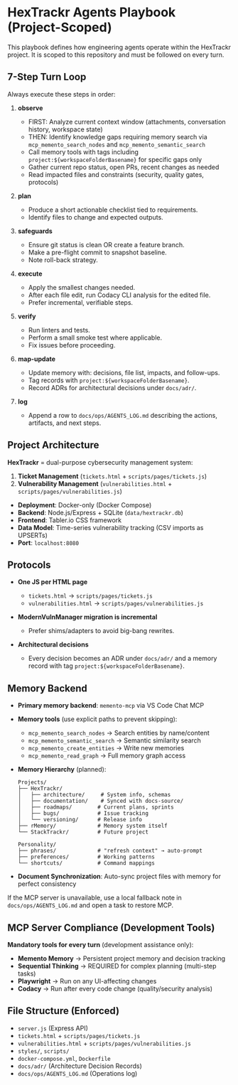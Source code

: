 # HexTrackr Agents Playbook (Project-Scoped)

This playbook defines how engineering agents operate within the HexTrackr project. It is scoped to this repository and must be followed on every turn.

## 7-Step Turn Loop

Always execute these steps in order:

1. **observe**
   - FIRST: Analyze current context window (attachments, conversation history, workspace state)
   - THEN: Identify knowledge gaps requiring memory search via `mcp_memento_search_nodes` and `mcp_memento_semantic_search`
   - Call memory tools with tags including `project:${workspaceFolderBasename}` for specific gaps only
   - Gather current repo status, open PRs, recent changes as needed
   - Read impacted files and constraints (security, quality gates, protocols)

1. **plan**
   - Produce a short actionable checklist tied to requirements.
   - Identify files to change and expected outputs.

1. **safeguards**
   - Ensure git status is clean OR create a feature branch.
   - Make a pre-flight commit to snapshot baseline.
   - Note roll-back strategy.

1. **execute**
   - Apply the smallest changes needed.
   - After each file edit, run Codacy CLI analysis for the edited file.
   - Prefer incremental, verifiable steps.

1. **verify**
   - Run linters and tests.
   - Perform a small smoke test where applicable.
   - Fix issues before proceeding.

1. **map-update**
   - Update memory with: decisions, file list, impacts, and follow-ups.
   - Tag records with `project:${workspaceFolderBasename}`.
   - Record ADRs for architectural decisions under `docs/adr/`.

1. **log**
   - Append a row to `docs/ops/AGENTS_LOG.md` describing the actions, artifacts, and next steps.

## Project Architecture

**HexTrackr** = dual-purpose cybersecurity management system:

1. **Ticket Management** (`tickets.html` + `scripts/pages/tickets.js`)
2. **Vulnerability Management** (`vulnerabilities.html` + `scripts/pages/vulnerabilities.js`)

- **Deployment**: Docker-only (Docker Compose)
- **Backend**: Node.js/Express + SQLite (`data/hextrackr.db`)
- **Frontend**: Tabler.io CSS framework
- **Data Model**: Time-series vulnerability tracking (CSV imports as UPSERTs)
- **Port**: `localhost:8080`

## Protocols

- **One JS per HTML page**
  - `tickets.html` → `scripts/pages/tickets.js`
  - `vulnerabilities.html` → `scripts/pages/vulnerabilities.js`

- **ModernVulnManager migration is incremental**
  - Prefer shims/adapters to avoid big-bang rewrites.

- **Architectural decisions**
  - Every decision becomes an ADR under `docs/adr/` and a memory record with tag `project:${workspaceFolderBasename}`.

## Memory Backend

- **Primary memory backend**: `memento-mcp` via VS Code Chat MCP
- **Memory tools** (use explicit paths to prevent skipping):
  - `mcp_memento_search_nodes` → Search entities by name/content
  - `mcp_memento_semantic_search` → Semantic similarity search
  - `mcp_memento_create_entities` → Write new memories
  - `mcp_memento_read_graph` → Full memory graph access

- **Memory Hierarchy** (planned):

  ```
  Projects/
  ├── HexTrackr/
  │   ├── architecture/     # System info, schemas
  │   ├── documentation/    # Synced with docs-source/
  │   ├── roadmaps/        # Current plans, sprints
  │   ├── bugs/            # Issue tracking
  │   └── versioning/      # Release info
  ├── rMemory/             # Memory system itself
  └── StackTrackr/         # Future project
  
  Personality/
  ├── phrases/             # "refresh context" → auto-prompt
  ├── preferences/         # Working patterns
  └── shortcuts/           # Command mappings
  ```

- **Document Synchronization**: Auto-sync project files with memory for perfect consistency

If the MCP server is unavailable, use a local fallback note in `docs/ops/AGENTS_LOG.md` and open a task to restore MCP.

## MCP Server Compliance (Development Tools)

**Mandatory tools for every turn** (development assistance only):

- **Memento Memory** → Persistent project memory and decision tracking
- **Sequential Thinking** → REQUIRED for complex planning (multi-step tasks)
- **Playwright** → Run on any UI-affecting changes
- **Codacy** → Run after every code change (quality/security analysis)

## File Structure (Enforced)

- `server.js` (Express API)
- `tickets.html` + `scripts/pages/tickets.js`
- `vulnerabilities.html` + `scripts/pages/vulnerabilities.js`
- `styles/`, `scripts/`
- `docker-compose.yml`, `Dockerfile`
- `docs/adr/` (Architecture Decision Records)
- `docs/ops/AGENTS_LOG.md` (Operations log)
